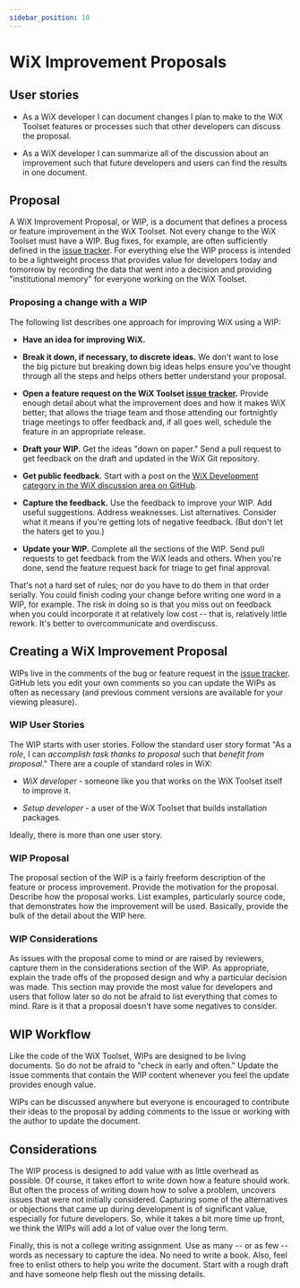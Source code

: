 ```yaml
---
sidebar_position: 10
---
```


# WiX Improvement Proposals

## User stories

* As a WiX developer I can document changes I plan to make to the WiX Toolset features or processes
such that other developers can discuss the proposal.

* As a WiX developer I can summarize all of the discussion about an improvement such that future
developers and users can find the results in one document.

## Proposal

A WiX Improvement Proposal, or WIP, is a document that defines a process or feature
improvement in the WiX Toolset. Not every change to the WiX Toolset must have a WIP. Bug
fixes, for example, are often sufficiently defined in the [issue tracker]. For
everything else the WIP process is intended to be a lightweight process that provides value
for developers today and tomorrow by recording the data that went into a decision and
providing "institutional memory" for everyone working on the WiX Toolset.

### Proposing a change with a WIP

The following list describes one approach for improving WiX using a WIP:

- **Have an idea for improving WiX.**

- **Break it down, if necessary, to discrete ideas.** We don't want to lose the big picture but
breaking down big ideas helps ensure you've thought through all the steps and helps others better
understand your proposal.

- **Open a feature request on the WiX Toolset [issue tracker].** Provide enough detail about what the
improvement does and how it makes WiX better; that allows the triage team and those attending our fortnightly triage meetings to offer feedback and, if all goes well, schedule the feature in an appropriate release.

- **Draft your WIP.** Get the ideas "down on paper." Send a pull request to get feedback on the draft and updated in the WiX Git repository.

- **Get public feedback.** Start with a post on the [WiX Development category in the WiX discussion area on GitHub](https://github.com/orgs/wixtoolset/discussions/categories/wix-development).

- **Capture the feedback.** Use the feedback to improve your WIP. Add useful suggestions. Address weaknesses. List alternatives. Consider what it means if you're getting lots of negative feedback. (But don't let the haters get to you.)

- **Update your WIP.** Complete all the sections of the WIP. Send pull requests to get feedback from the WiX leads and others. When you're done, send the feature request back for triage to get final approval.

That's not a hard set of rules; nor do you have to do them in that order serially. You could finish coding your change before writing one word in a WIP, for example. The risk in doing so is that you miss out on feedback when you could incorporate it at relatively low cost -- that is, relatively little rework. It's better to overcommunicate and overdiscuss.

## Creating a WiX Improvement Proposal

WIPs live in the comments of the bug or feature request in the [issue tracker]. GitHub lets you edit your own comments so you can update the WIPs as often as necessary (and previous comment versions are available for your viewing pleasure). 


### WIP User Stories

The WIP starts with user stories. Follow the standard user story format "As a _role_, I can
_accomplish task thanks to proposal_ such that _benefit from proposal_." There are a couple
of standard roles in WiX:

* *WiX developer* - someone like you that works on the WiX Toolset itself to improve it.

* *Setup developer* - a user of the WiX Toolset that builds installation packages.

Ideally, there is more than one user story.


### WIP Proposal

The proposal section of the WIP is a fairly freeform description of the feature or process
improvement. Provide the motivation for the proposal. Describe how the proposal works. List examples,
particularly source code, that demonstrates how the improvement will be used. Basically, provide
the bulk of the detail about the WIP here.


### WIP Considerations

As issues with the proposal come to mind or are raised by reviewers, capture them in the
considerations section of the WIP. As appropriate, explain the trade offs of the proposed
design and why a particular decision was made. This section may provide the most value for
developers and users that follow later so do not be afraid to list everything that comes
to mind. Rare is it that a proposal doesn't have some negatives to consider.

## WIP Workflow

Like the code of the WiX Toolset, WIPs are designed to be living documents. So do not be afraid to "check in early and often." Update the issue comments that contain the WIP content whenever you feel the update provides enough value. 

WIPs can be discussed anywhere but everyone is encouraged to contribute their ideas to the proposal by adding comments to the issue or working with the author to update the document.


## Considerations

The WIP process is designed to add value with as little overhead as possible. Of course, it takes effort to write down how a feature should work. But often the process of writing down how to solve a problem, uncovers issues that were not initially considered. Capturing some of the alternatives or objections that came up during development is of significant value, especially for future developers. So, while it takes a bit more time up front, we think the WIPs will add a lot of value over the long term.

Finally, this is not a college writing assignment. Use as many -- or as few -- words as necessary to capture the idea. No need to write a book. Also, feel free to enlist others to help you write the document. Start with a rough draft and have someone help flesh out the missing details.


[issue tracker]: gethelp.md#bugs
